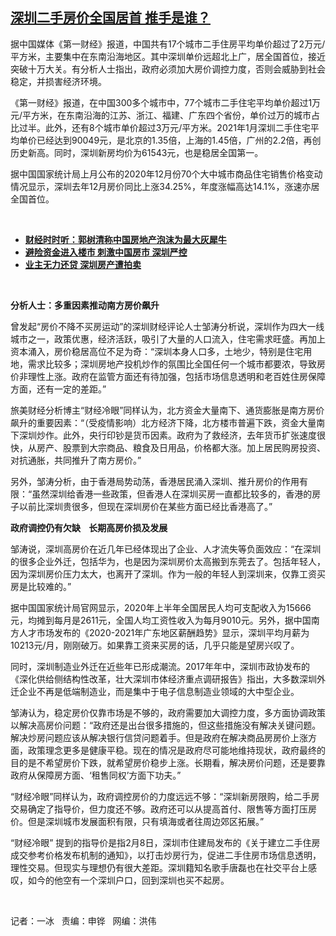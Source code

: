 <!--1613687357000-->
[深圳二手房价全国居首  推手是谁？](https://www.rfa.org/mandarin/yataibaodao/jingmao/bx-02182021130951.html)
------

<p></p><p>据中国媒体《第一财经》报道，中国共有17个城市二手住房平均单价超过了2万元/平方米，主要集中在东南沿海地区。其中深圳单价远超北上广，居全国首位，接近突破十万大关。有分析人士指出，政府必须加大房价调控力度，否则会威胁到社会稳定，并损害经济环境。</p><p>《第一财经》报道，在中国300多个城市中，77个城市二手住宅平均单价超过1万元/平方米，在东南沿海的江苏、浙江、福建、广东四个省份，单价过万的城市占比过半。此外，还有8个城市单价超过3万元/平方米。2021年1月深圳二手住宅平均单价已经达到90049元，是北京的1.35倍，上海的1.45倍，广州的2.2倍，再创历史新高。同时，深圳新房均价为61543元，也是稳居全国第一。</p><p>据中国国家统计局上月公布的2020年12月份70个大中城市商品住宅销售价格变动情况显示，深圳去年12月房价同比上涨34.25%，年度涨幅高达14.1%，涨速亦居全国首位。</p><p><br/></p><ul><li><a href="https://www.rfa.org/mandarin/zhuanlan/jingmaorediansaomiao/eco-12042020144724.html"><strong>财经时时听：郭树清称中国房地产泡沫为最大灰犀牛</strong></a></li><li><strong><a href="https://www.rfa.org/mandarin/Xinwen/10-07192020182035.html">避险资金进入楼市 刺激中国房市 深圳严控</a></strong></li><li><strong><a href="https://www.rfa.org/mandarin/yataibaodao/jingmao/ql2-11292018090557.html">业主无力还贷 深圳房产遭拍卖</a></strong></li></ul><p><br/></p><p><strong>分析人士：多重因素推动南方房价飙升</strong></p><p>曾发起“房价不降不买房运动”的深圳财经评论人士邹涛分析说，深圳作为四大一线城市之一，政策优惠，经济活跃，吸引了大量的人口流入，住宅需求旺盛。再加上资本涌入，房价稳居高位不足为奇：“深圳本身人口多，土地少，特别是住宅用地，需求比较多；深圳房地产投机炒作的氛围比全国任何一个城市都要浓，导致房价非理性上涨。政府在监管方面还有待加强，包括市场信息透明和老百姓住房保障方面，还有一定的差距。”</p><p>旅美财经分析博主“财经冷眼”同样认为，北方资金大量南下、通货膨胀是南方房价飙升的重要因素：“（受疫情影响）北方经济下降，北方楼市普遍下跌，资金大量南下深圳炒作。此外，央行印钞是货币因素。政府为了救经济，去年货币扩张速度很快，从房产、股票到大宗商品、粮食及日用品，价格都大涨。加上居民购房投资、对抗通胀，共同推升了南方房价。”</p><p>另外，邹涛分析，由于香港局势动荡，香港居民涌入深圳、推升房价的作用有限：“虽然深圳给香港一些政策，但香港人在深圳买房一直都比较多的，香港的房子以前比深圳贵很多，但现在深圳房价在某些方面已经比香港高了。”</p><p><strong>政府调控仍有欠缺    长期高房价损及发展</strong></p><p>邹涛说，深圳高房价在近几年已经体现出了企业、人才流失等负面效应：“在深圳的很多企业外迁，包括华为，也是因为深圳房价太高搬到东莞去了。包括年轻人，因为深圳房价压力太大，也离开了深圳。作为一般的年轻人到深圳来，仅靠工资买房是比较难的。”</p><p>据中国国家统计局官网显示，2020年上半年全国居民人均可支配收入为15666元，均摊到每月是2611元，全国人均工资性收入为每月9010元。另外，据中国南方人才市场发布的《2020-2021年广东地区薪酬趋势》显示，深圳平均月薪为10213元/月，刚刚破万。如果靠工资来买房的话，几乎只能是望房兴叹了。</p><p>同时，深圳制造业外迁在近些年已形成潮流。2017年年中，深圳市政协发布的《深化供给侧结构性改革，壮大深圳市体经济重点调研报告》指出，大多数深圳外迁企业不再是低端制造业，而是集中于电子信息制造业领域的大中型企业。</p><p>邹涛认为，稳定房价仅靠市场是不够的，政府需要加大调控力度，多方面协调政策以解决高房价问题：“政府还是出台很多措施的，但这些措施没有解决关键问题。解决炒房问题应该从解决银行信贷问题着手。但是政府在解决商品房房价上涨方面，政策理念更多是健康平稳。现在的情况是政府尽可能地维持现状，政府最终的目的是不希望房价下跌，就希望房价稳步上涨。长期看，解决房价问题，还是要靠政府从保障房方面、‘租售同权’方面下功夫。”</p><p>“财经冷眼”同样认为，政府调控房价的力度远远不够：“深圳新房限购，给二手房交易确定了指导价，但力度还不够。政府还可以从提高首付、限售等方面打压房价。但是深圳城市发展面积有限，只有填海或者往周边郊区拓展。”</p><p>“财经冷眼” 提到的指导价是指2月8日，深圳市住建局发布的《关于建立二手住房成交参考价格发布机制的通知》，以打击炒房行为，促进二手住房市场信息透明，理性交易。但现实与理想仍有很大差距。深圳籍知名歌手唐磊也在社交平台上感叹，如今的他空有一个深圳户口，回到深圳也买不起房。</p><p><br/></p><p>记者：一冰   责编：申铧   网编：洪伟</p>

